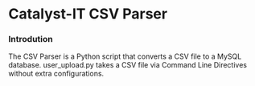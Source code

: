 # Catalyst-IT CSV Parser

### Introdution

The CSV Parser is a Python script that converts a CSV file to a MySQL database.
user_upload.py takes a CSV file via Command Line Directives without extra 
configurations.

